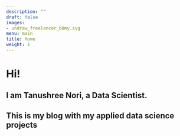 ```yaml
---
description: ""
draft: false
images:
- undraw_freelancer_b0my.svg
menu: main
title: Home
weight: 1
---
```


# Hi!
## I am Tanushree Nori, a Data Scientist. 
## This is my blog with my applied data science projects
